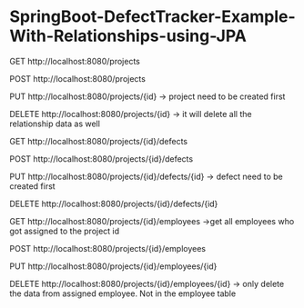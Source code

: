 # SpringBoot-DefectTracker-Example-With-Relationships-using-JPA


GET http://localhost:8080/projects

POST http://localhost:8080/projects

PUT http://localhost:8080/projects/{id}  -> project need to be created first
	
DELETE http://localhost:8080/projects/{id} -> it will delete all the relationship data as well




GET http://localhost:8080/projects/{id}/defects

POST http://localhost:8080/projects/{id}/defects

PUT http://localhost:8080/projects/{id}/defects/{id}  -> defect need to be created first
	
DELETE http://localhost:8080/projects/{id}/defects/{id}




GET http://localhost:8080/projects/{id}/employees  ->get all employees who got assigned to the project id

POST http://localhost:8080/projects/{id}/employees

PUT http://localhost:8080/projects/{id}/employees/{id}  
	
DELETE http://localhost:8080/projects/{id}/employees/{id} -> only delete the data from assigned employee. Not in the employee table 


